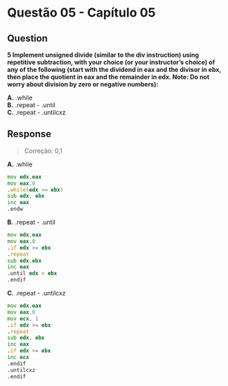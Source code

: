 # Questão 05 - Capítulo 05

## Question

**<p>5  Implement unsigned divide (similar to the div instruction) using repetitive subtraction, with your choice (or your instructor’s choice) of any of the following (start with the dividend in eax and the divisor in ebx, then place the quotient in eax and the remainder in edx. Note: Do not worry about division by zero or negative numbers):</p>**

**A.** .while<br/>
**B.** .repeat - .until<br/>
**C.** .repeat - .untilcxz<br/>

## Response

> Correção: 0,1

**A.** .while
```asm
mov edx,eax
mov eax,0
.while(edx >= ebx)
sub edx, ebx
inc eax
.endw
```

**B.** .repeat - .until
```asm
mov edx,eax
mov eax,0
.if edx >= ebx
.repeat
sub edx,ebx
inc eax
.until edx < ebx
.endif
```

**C.** .repeat - .untilcxz
```asm
mov edx,eax
mov eax,0
mov ecx, 1
.if edx >= ebx
.repeat
sub edx, ebx
inc eax
.if edx >= ebx
inc ecx
.endif
.untilcxz
.endif
```
